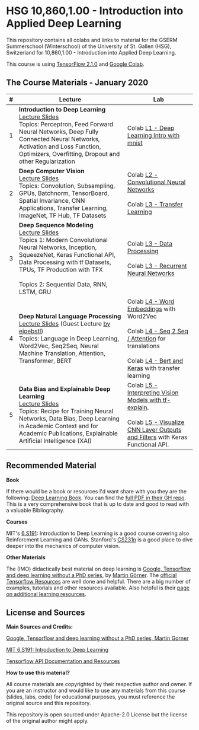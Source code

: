 # HSG 10,860,1.00 - Introduction into Applied Deep Learning

This repository contains all colabs and links to material for the GSERM Summerschool (Winterschool) of the University of St. Gallen (HSG), Switzerland for 10,860,1.00 - Introduction into Applied Deep Learning.

This course is using [TensorFlow 2.1.0](https://www.tensorflow.org/) and [Google Colab](https://colab.research.google.com/).

## The Course Materials - January 2020

| # | Lecture | Lab |
| --- | --- | --- |
| 1 | **Introduction to Deep Learning** <br> [Lecture Slides](https://docs.google.com/presentation/d/1Uanfl1Y8qOTRXVimUkK__IgL54x1FCfk6HU_qGNCLzI/edit?usp=sharing) <br> Topics: Perceptron, Feed Forward Neural Networks, Deep Fully Connected Neural Networks, Activation and Loss Function, Optimizers, Overfitting, Dropout and other Regularization | Colab [L1 - Deep Learning Intro with mnist](https://colab.research.google.com/github/pA1nD/AI-ML/blob/master/L1_Deep_Learning_Intro.ipynb) |
| 2 | **Deep Computer Vision** <br> [Lecture Slides](https://docs.google.com/presentation/d/1V3VK6D_5TS3jUhOh_eiAZni4RcZoYT88chDjqDtNta4/edit#slide=id.g6d193c6e07_0_51) <br> Topics: Convolution, Subsampling, GPUs, Batchnorm, TensorBoard, Spatial Invariance, CNN Applications, Transfer Learning, ImageNet, TF Hub, TF Datasets | Colab [L2 - Convolutional Neural Networks](https://colab.research.google.com/github/pA1nD/course-deep-learning/blob/master/L2_Convolutional_Neural_Networks_v2.ipynb) <br><br> Colab [L3 - Transfer Learning](https://colab.research.google.com/github/pA1nD/course-deep-learning/blob/master/L3_Transfer_Learning.ipynb) |
| 3 | **Deep Sequence Modeling** <br> [Lecture Slides](https://docs.google.com/presentation/d/1csQk968JfM915ouHxUc2VtiHTaUh87XYRCKpZsqH7_Y/edit?usp=sharing) <br> Topics 1: Modern Convolutional Neural Networks, Inception, SqueezeNet, Keras Functional API, Data Processing with tf Datasets, TPUs, TF Production with TFX <br><br> Topics 2: Sequential Data, RNN, LSTM, GRU | Colab [L3 - Data Processing](https://colab.research.google.com/github/pA1nD/course-deep-learning/blob/master/L3_Data_Processing.ipynb) <br><br> Colab [L3 - Recurrent Neural Networks](https://colab.research.google.com/github/pA1nD/course-deep-learning/blob/master/L4_Recurrent_Neural_Networks.ipynb) |
| 4 | **Deep Natural Language Processing** <br> [Lecture Slides](https://docs.google.com/presentation/d/1T5J_mH5JiNKcdaGRY9RV2tW0YS_jtxFIcpIltc25Zp8/edit) (Guest Lecture [by ejoebstl](https://github.com/ejoebstl))<br> Topics: Language in Deep Learning, Word2Vec, Seq2Seq, Neural Machine Translation, Attention, Transformer, BERT | Colab [L4 - Word Embeddings](https://colab.research.google.com/drive/1cuXdxYepBOPcsOgbOpiYWN4Zxm9Q5eSk) with Word2Vec <br><br> Colab [L4 - Seq 2 Seq / Attention](https://colab.research.google.com/drive/1PFBBXYc76Vw158uLTWg5FYNPo_pHp7cr) for translations<br><br>Colab [L4 - Bert and Keras](https://colab.research.google.com/drive/1YLfvycRvLh2leLBZV19OgS52_tt0mZZX) with transfer learning |
| 5 | **Data Bias and Explainable Deep Learning** <br> [Lecture Slides](https://docs.google.com/presentation/d/1ASNzGLIREXHOcs4yEG9rp0Qh8sIK5F8YDgkimdx-wJU/edit?usp=sharing) <br> Topics: Recipe for Training Neural Networks, Data Bias, Deep Learning in Academic Context and for Academic Publications, Explainable Artificial Intelligence (XAI) | Colab [L5 - Interpreting Vision Models with tf-explain](https://colab.research.google.com/github/pA1nD/course-deep-learning/blob/master/L5_Interpreting_Vision_Models_with_tf_explain.ipynb).<br><br> Colab [L5 - Visualize CNN Layer Outputs and Filters](https://colab.research.google.com/github/pA1nD/course-deep-learning/blob/master/L5_Visualize_CNN_Layer_Outputs_and_Filters.ipynb) with Keras Functional API. |

## Recommended Material

**Book**

If there would be a book or resources I'd want share with you they are the following:
[Deep Learning Book](http://www.deeplearningbook.org/). You can find the [full PDF in their GH repo](https://github.com/janishar/mit-deep-learning-book-pdf/blob/master/complete-book-pdf/deeplearningbook.pdf). This is a very comprehensive book that is up to date and good to read with a valuable Bibliography.

**Courses**

MIT's [6.S191](http://introtodeeplearning.com/): Introduction to Deep Learning is a good course covering also Reinforcment Learning and GANs.
Stanford's [CS231n](https://cs231n.github.io/) is a good place to dive deeper into the mechanics of computer vision.

**Other Materials**

The (IMO) didactically best material on deep learning is [Google, Tensorflow and deep learning without a PhD series](https://github.com/GoogleCloudPlatform/tensorflow-without-a-phd), by [Martin Görner](https://twitter.com/martin_gorner). 
The [official Tensorflow Resources](https://www.tensorflow.org/overview) are well done and helpful. There are a big number of examples, tutorials and other resources available. Also helpful is their [page on additional learning resources](https://www.tensorflow.org/resources/learn-ml).

## License and Sources

**Main Sources and Credits:**

[Google, Tensorflow and deep learning without a PhD series, Martin Gorner](https://github.com/GoogleCloudPlatform/tensorflow-without-a-phd)

[MIT 6.S191: Introduction to Deep Learning](http://introtodeeplearning.com)

[Tensorflow API Documentation and Resources](http://www.tensorflow.org)

**How to use this material?**

All course materials are copyrighted by their respective author and owner. If you are an instructor and would like to use any materials from this course (slides, labs, code) for educational purposes, you must reference the original source and this repository.

This repository is open sourced under Apache-2.0 License but the license of the original author might apply.
